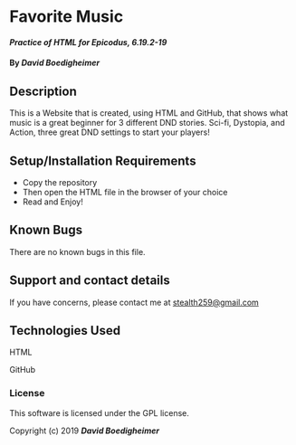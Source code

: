 # **Favorite Music**

#### _Practice of HTML for Epicodus, 6.19.2-19_

#### By _**David Boedigheimer**_

## Description

This is a Website that is created, using HTML and GitHub, that shows what music is a great beginner for 3 different DND stories. Sci-fi, Dystopia, and Action, three great DND settings to start your players!

## Setup/Installation Requirements

* Copy the repository
* Then open the HTML file in the browser of your choice
* Read and Enjoy!

## Known Bugs

There are no known bugs in this file.

## Support and contact details

If you have concerns, please contact me at stealth259@gmail.com

## Technologies Used

HTML

GitHub

### License

This software is licensed under the GPL license.

Copyright (c) 2019 **_David Boedigheimer_**
